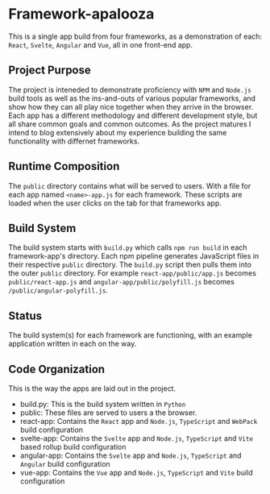 # Framework-apalooza

This is a single app build from four frameworks, as a demonstration of each: `React`, `Svelte`, `Angular` and `Vue`, all in one front-end app.

## Project Purpose

The project is inteneded to demonstrate proficiency with `NPM` and `Node.js` build tools as well as the ins-and-outs of various popular frameworks, and show how they can all play nice together when they arrive in the browser. Each app has a different methodology and different development style, but all share common goals and common outcomes. As the project matures I intend to blog extensively about my experience building the same functionality with differnet frameworks.

## Runtime Composition 

The `public` directory contains what will be served to users. With a file for each app named `<name>-app.js` for each framework. These scripts are loaded when the user clicks on the tab for that frameworks app.

## Build System

The build system starts with `build.py` which calls `npm run build` in each framework-app's directory. Each npm pipeline generates JavaScript files in their respective `public` directory. The `build.py` script then pulls them into the outer `public` directory. For example `react-app/public/app.js` becomes `public/react-app.js` and `angular-app/public/polyfill.js` becomes `/public/angular-polyfill.js`.

## Status

The build system(s) for each framework are functioning, with an example application written in each on the way.


## Code Organization

This is the way the apps are laid out in the project.

- build.py: This is the build system written in `Python`
- public: These files are served to users a the browser.
- react-app: Contains the `React` app and `Node.js`, `TypeScript` and `WebPack` build configuration
- svelte-app: Contains the `Svelte` app and `Node.js`,  `TypeScript` and `Vite` based rollup build configuration
- angular-app: Contains the `Svelte` app and `Node.js`,  `TypeScript` and `Angular` build configuration
- vue-app: Contains the `Vue` app and `Node.js`,  `TypeScript` and `Vite` build configuration
